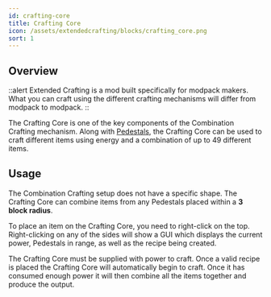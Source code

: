 ```yaml
---
id: crafting-core
title: Crafting Core
icon: /assets/extendedcrafting/blocks/crafting_core.png
sort: 1
---
```


## Overview

::alert
Extended Crafting is a mod built specifically for modpack makers. What you can craft using the different crafting mechanisms will differ from modpack to modpack.
::

The Crafting Core is one of the key components of the Combination Crafting mechanism. Along with [Pedestals](pedestal.md), the Crafting Core can be used to craft different items using energy and a combination of up to 49 different items.

## Usage

The Combination Crafting setup does not have a specific shape. The Crafting Core can combine items from any Pedestals placed within a **3 block radius**.

To place an item on the Crafting Core, you need to right-click on the top. Right-clicking on any of the sides will show a GUI which displays the current power, Pedestals in range, as well as the recipe being created. 

The Crafting Core must be supplied with power to craft. Once a valid recipe is placed the Crafting Core will automatically begin to craft. Once it has consumed enough power it will then combine all the items together and produce the output. 
